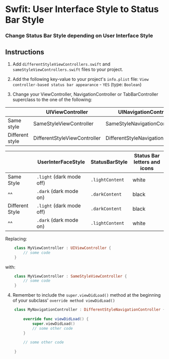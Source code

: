 # Swfit: User Interface Style to Status Bar Style


### Change Status Bar Style depending on User Interface Style


## Instructions


1. Add `differentStyleViewControllers.swift` and `sameStyleViewControllers.swift` files to your project.


1. Add the following key-value to your project's `info.plist` file:
  `View controller-based status bar appearance` - `YES` (type: `Boolean`)


1. Change your ViewController, NavigationController or TabBarController superclass to the one of the following:


|  | UIViewController | UINavigationController | UITabBarController |
|---|---|---|---|
| Same style | SameStyleViewController | SameStyleNavigationController | SameStyleTabBarController |
| Different style | DifferentStyleViewController | DifferentStyleNavigationController | DifferentStyleTabBarController |



|  | UserInterFaceStyle | StatusBarStyle | Status Bar letters and icons |
|---|---|---|---|
|Same Style| `.light` (dark mode off) | `.lightContent` | white |
|^^|  `.dark` (dark mode on) | `.darkContent` | black |
|Different Style| `.light` (dark mode off) | `.darkContent` | black |
|^^|  `.dark` (dark mode on) | `.lightContent` | white |


Replacing:

```swift
    class MyViewController : UIViewController {
        // some code
    }
```


with:

```swift
    class MyViewController : SameStyleViewController {
        // some code
    }
```


  4. Remember to include the `super.viewDidLoad()` method at the beginning of your subclass' `override method viewDidLoad()`


```swift
    class MyNavigationController : DifferentStyleNavigationController {
        
        override func viewDidLoad() {
            super.viewDidLoad()
            // some other code
        }
        
        // some other code
        
    }
```


